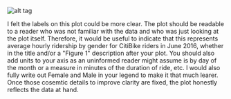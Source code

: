 ![alt tag](https://github.com/shayle/PUI2016_sl5335/blob/master/HW8_sl5335/qd515.png)

I felt the labels on this plot could be more clear. The plot should be readable to a reader who was not familiar with the data and who was just looking at the plot itself. Therefore, it would be useful to indicate that this represents average hourly ridership by gender for CitiBike riders in June 2016, whether in the title and/or a "Figure 1" description after your plot.   You should also add units to your axis as an uninformed reader might assume is by day of the month or a measure in minutes of the duration of ride, etc. I would also fully write out Female and Male in your legend to make it that much learer. Once those cosemtic details to improve clarity are fixed, the plot honestly reflects the data at hand.